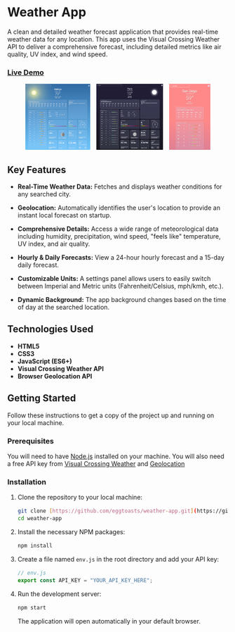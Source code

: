 # Weather App

A clean and detailed weather forecast application that provides real-time weather data for any location. This app uses the Visual Crossing Weather API to deliver a comprehensive forecast, including detailed metrics like air quality, UV index, and wind speed.

### [Live Demo](https://eggtoasts.github.io/weather-app/)

<p align="center">
  <img src="docs/image1.png" height="150px" style="margin: 0 5px;">
  <img src="docs/image2.png" height="150px" style="margin: 0 5px;">
  <img src="docs/image3.png" height="150px" style="margin: 0 5px;">
</p>

## Key Features

- **Real-Time Weather Data:** Fetches and displays weather conditions for any searched city.

- **Geolocation:** Automatically identifies the user's location to provide an instant local forecast on startup.
- **Comprehensive Details:** Access a wide range of meteorological data including humidity, precipitation, wind speed, "feels like" temperature, UV index, and air quality.
- **Hourly & Daily Forecasts:** View a 24-hour hourly forecast and a 15-day daily forecast.
- **Customizable Units:** A settings panel allows users to easily switch between Imperial and Metric units (Fahrenheit/Celsius, mph/kmh, etc.).
- **Dynamic Background:** The app background changes based on the time of day at the searched location.

## Technologies Used

- **HTML5**
- **CSS3**
- **JavaScript (ES6+)**
- **Visual Crossing Weather API**
- **Browser Geolocation API**

## Getting Started

Follow these instructions to get a copy of the project up and running on your local machine.

### Prerequisites

You will need to have [Node.js](https://nodejs.org/en/) installed on your machine. You will also need a free API key from [Visual Crossing Weather](https://www.visualcrossing.com/weather-api) and [Geolocation](https://ipgeolocation.io/)

### Installation

1.  Clone the repository to your local machine:
    ```bash
    git clone [https://github.com/eggtoasts/weather-app.git](https://github.com/eggtoasts/weather-app.git)
    cd weather-app
    ```
2.  Install the necessary NPM packages:
    ```bash
    npm install
    ```
3.  Create a file named `env.js` in the root directory and add your API key:
    ```javascript
    // env.js
    export const API_KEY = "YOUR_API_KEY_HERE";
    ```
4.  Run the development server:
    ```bash
    npm start
    ```
    The application will open automatically in your default browser.
